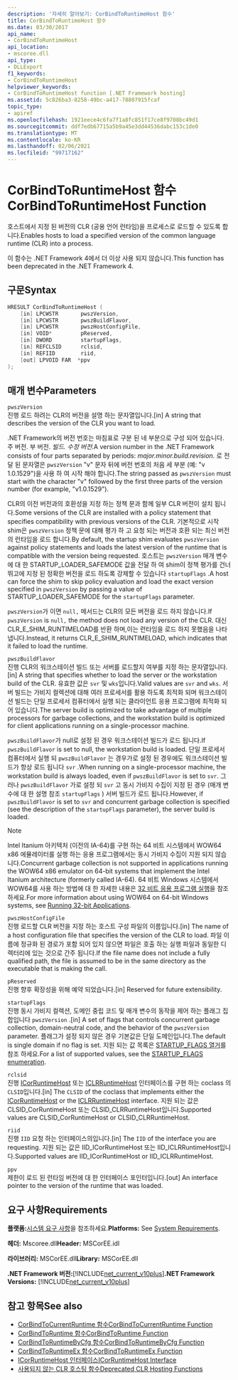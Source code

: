 ```yaml
---
description: '자세히 알아보기: CorBindToRuntimeHost 함수'
title: CorBindToRuntimeHost 함수
ms.date: 03/30/2017
api_name:
- CorBindToRuntimeHost
api_location:
- mscoree.dll
api_type:
- DLLExport
f1_keywords:
- CorBindToRuntimeHost
helpviewer_keywords:
- CorBindToRuntimeHost function [.NET Framework hosting]
ms.assetid: 5c826ba3-8258-49bc-a417-78807915fcaf
topic_type:
- apiref
ms.openlocfilehash: 1921eece4c6fa7f1a8fc851f17ce8f9708bc49d1
ms.sourcegitcommit: ddf7edb67715a5b9a45e3dd44536dabc153c1de0
ms.translationtype: MT
ms.contentlocale: ko-KR
ms.lasthandoff: 02/06/2021
ms.locfileid: "99717162"
---
```

# <a name="corbindtoruntimehost-function"></a><span data-ttu-id="09fa8-103">CorBindToRuntimeHost 함수</span><span class="sxs-lookup"><span data-stu-id="09fa8-103">CorBindToRuntimeHost Function</span></span>

<span data-ttu-id="09fa8-104">호스트에서 지정 된 버전의 CLR (공용 언어 런타임)을 프로세스로 로드할 수 있도록 합니다.</span><span class="sxs-lookup"><span data-stu-id="09fa8-104">Enables hosts to load a specified version of the common language runtime (CLR) into a process.</span></span>  
  
 <span data-ttu-id="09fa8-105">이 함수는 .NET Framework 4에서 더 이상 사용 되지 않습니다.</span><span class="sxs-lookup"><span data-stu-id="09fa8-105">This function has been deprecated in the .NET Framework 4.</span></span>  
  
## <a name="syntax"></a><span data-ttu-id="09fa8-106">구문</span><span class="sxs-lookup"><span data-stu-id="09fa8-106">Syntax</span></span>  
  
```cpp  
HRESULT CorBindToRuntimeHost (  
    [in] LPCWSTR       pwszVersion,
    [in] LPCWSTR       pwszBuildFlavor,
    [in] LPCWSTR       pwszHostConfigFile,
    [in] VOID*         pReserved,
    [in] DWORD         startupFlags,
    [in] REFCLSID      rclsid,
    [in] REFIID        riid,
    [out] LPVOID FAR  *ppv  
);  
```  
  
## <a name="parameters"></a><span data-ttu-id="09fa8-107">매개 변수</span><span class="sxs-lookup"><span data-stu-id="09fa8-107">Parameters</span></span>  

 `pwszVersion`  
 <span data-ttu-id="09fa8-108">진행 로드 하려는 CLR의 버전을 설명 하는 문자열입니다.</span><span class="sxs-lookup"><span data-stu-id="09fa8-108">[in] A string that describes the version of the CLR you want to load.</span></span>  
  
 <span data-ttu-id="09fa8-109">.NET Framework의 버전 번호는 마침표로 구분 된 네 부분으로 구성 되어 있습니다. 주 버전. 부 버전. *빌드. 수정 버전*.</span><span class="sxs-lookup"><span data-stu-id="09fa8-109">A version number in the .NET Framework consists of four parts separated by periods: *major.minor.build.revision*.</span></span> <span data-ttu-id="09fa8-110">로 전달 된 문자열은 `pwszVersion` "v" 문자 뒤에 버전 번호의 처음 세 부분 (예: "v 1.0.1529")을 사용 하 여 시작 해야 합니다.</span><span class="sxs-lookup"><span data-stu-id="09fa8-110">The string passed as `pwszVersion` must start with the character "v" followed by the first three parts of the version number (for example, "v1.0.1529").</span></span>  
  
 <span data-ttu-id="09fa8-111">CLR의 이전 버전과의 호환성을 지정 하는 정책 문과 함께 일부 CLR 버전이 설치 됩니다.</span><span class="sxs-lookup"><span data-stu-id="09fa8-111">Some versions of the CLR are installed with a policy statement that specifies compatibility with previous versions of the CLR.</span></span> <span data-ttu-id="09fa8-112">기본적으로 시작 shim은 `pwszVersion` 정책 문에 대해 평가 하 고 요청 되는 버전과 호환 되는 최신 버전의 런타임을 로드 합니다.</span><span class="sxs-lookup"><span data-stu-id="09fa8-112">By default, the startup shim evaluates `pwszVersion` against policy statements and loads the latest version of the runtime that is compatible with the version being requested.</span></span> <span data-ttu-id="09fa8-113">호스트는 `pwszVersion` 매개 변수에 대 한 STARTUP_LOADER_SAFEMODE 값을 전달 하 여 shim이 정책 평가를 건너뛰고에 지정 된 정확한 버전을 로드 하도록 강제할 수 있습니다 `startupFlags` .</span><span class="sxs-lookup"><span data-stu-id="09fa8-113">A host can force the shim to skip policy evaluation and load the exact version specified in `pwszVersion` by passing a value of STARTUP_LOADER_SAFEMODE for the `startupFlags` parameter.</span></span>  
  
 <span data-ttu-id="09fa8-114">`pwszVersion`가 이면 `null,` 메서드는 CLR의 모든 버전을 로드 하지 않습니다.</span><span class="sxs-lookup"><span data-stu-id="09fa8-114">If `pwszVersion` is `null,` the method does not load any version of the CLR.</span></span> <span data-ttu-id="09fa8-115">대신 CLR_E_SHIM_RUNTIMELOAD를 반환 하며,이는 런타임을 로드 하지 못했음을 나타냅니다.</span><span class="sxs-lookup"><span data-stu-id="09fa8-115">Instead, it returns CLR_E_SHIM_RUNTIMELOAD, which indicates that it failed to load the runtime.</span></span>  
  
 `pwszBuildFlavor`  
 <span data-ttu-id="09fa8-116">진행 CLR의 워크스테이션 빌드 또는 서버를 로드할지 여부를 지정 하는 문자열입니다.</span><span class="sxs-lookup"><span data-stu-id="09fa8-116">[in] A string that specifies whether to load the server or the workstation build of the CLR.</span></span> <span data-ttu-id="09fa8-117">유효한 값은 `svr` 및 `wks`입니다.</span><span class="sxs-lookup"><span data-stu-id="09fa8-117">Valid values are `svr` and `wks`.</span></span> <span data-ttu-id="09fa8-118">서버 빌드는 가비지 컬렉션에 대해 여러 프로세서를 활용 하도록 최적화 되며 워크스테이션 빌드는 단일 프로세서 컴퓨터에서 실행 되는 클라이언트 응용 프로그램에 최적화 되어 있습니다.</span><span class="sxs-lookup"><span data-stu-id="09fa8-118">The server build is optimized to take advantage of multiple processors for garbage collections, and the workstation build is optimized for client applications running on a single-processor machine.</span></span>  
  
 <span data-ttu-id="09fa8-119">`pwszBuildFlavor`가 null로 설정 된 경우 워크스테이션 빌드가 로드 됩니다.</span><span class="sxs-lookup"><span data-stu-id="09fa8-119">If `pwszBuildFlavor` is set to null, the workstation build is loaded.</span></span> <span data-ttu-id="09fa8-120">단일 프로세서 컴퓨터에서 실행 되 `pwszBuildFlavor` 는 경우가로 설정 된 경우에도 워크스테이션 빌드가 항상 로드 됩니다 `svr` .</span><span class="sxs-lookup"><span data-stu-id="09fa8-120">When running on a single-processor machine, the workstation build is always loaded, even if `pwszBuildFlavor` is set to `svr`.</span></span> <span data-ttu-id="09fa8-121">그러나 `pwszBuildFlavor` 가로 설정 되 `svr` 고 동시 가비지 수집이 지정 된 경우 (매개 변수에 대 한 설명 참조 `startupFlags` ) 서버 빌드가 로드 됩니다.</span><span class="sxs-lookup"><span data-stu-id="09fa8-121">However, if `pwszBuildFlavor` is set to `svr` and concurrent garbage collection is specified (see the description of the `startupFlags` parameter), the server build is loaded.</span></span>  
  
> [!NOTE]
> <span data-ttu-id="09fa8-122">Intel Itanium 아키텍처 (이전의 IA-64)를 구현 하는 64 비트 시스템에서 WOW64 x86 에뮬레이터를 실행 하는 응용 프로그램에서는 동시 가비지 수집이 지원 되지 않습니다.</span><span class="sxs-lookup"><span data-stu-id="09fa8-122">Concurrent garbage collection is not supported in applications running the WOW64 x86 emulator on 64-bit systems that implement the Intel Itanium architecture (formerly called IA-64).</span></span> <span data-ttu-id="09fa8-123">64 비트 Windows 시스템에서 WOW64를 사용 하는 방법에 대 한 자세한 내용은 [32 비트 응용 프로그램 실행](/windows/desktop/WinProg64/running-32-bit-applications)을 참조 하세요.</span><span class="sxs-lookup"><span data-stu-id="09fa8-123">For more information about using WOW64 on 64-bit Windows systems, see [Running 32-bit Applications](/windows/desktop/WinProg64/running-32-bit-applications).</span></span>  
  
 `pwszHostConfigFile`  
 <span data-ttu-id="09fa8-124">진행 로드할 CLR 버전을 지정 하는 호스트 구성 파일의 이름입니다.</span><span class="sxs-lookup"><span data-stu-id="09fa8-124">[in] The name of a host configuration file that specifies the version of the CLR to load.</span></span> <span data-ttu-id="09fa8-125">파일 이름에 정규화 된 경로가 포함 되어 있지 않으면 파일은 호출 하는 실행 파일과 동일한 디렉터리에 있는 것으로 간주 됩니다.</span><span class="sxs-lookup"><span data-stu-id="09fa8-125">If the file name does not include a fully qualified path, the file is assumed to be in the same directory as the executable that is making the call.</span></span>  
  
 `pReserved`  
 <span data-ttu-id="09fa8-126">진행 향후 확장성을 위해 예약 되었습니다.</span><span class="sxs-lookup"><span data-stu-id="09fa8-126">[in] Reserved for future extensibility.</span></span>  
  
 `startupFlags`  
 <span data-ttu-id="09fa8-127">진행 동시 가비지 컬렉션, 도메인 중립 코드 및 매개 변수의 동작을 제어 하는 플래그 집합입니다 `pwszVersion` .</span><span class="sxs-lookup"><span data-stu-id="09fa8-127">[in] A set of flags that controls concurrent garbage collection, domain-neutral code, and the behavior of the `pwszVersion` parameter.</span></span> <span data-ttu-id="09fa8-128">플래그가 설정 되지 않은 경우 기본값은 단일 도메인입니다.</span><span class="sxs-lookup"><span data-stu-id="09fa8-128">The default is single domain if no flag is set.</span></span> <span data-ttu-id="09fa8-129">지원 되는 값 목록은 [STARTUP_FLAGS 열거](startup-flags-enumeration.md)를 참조 하세요.</span><span class="sxs-lookup"><span data-stu-id="09fa8-129">For a list of supported values, see the [STARTUP_FLAGS enumeration](startup-flags-enumeration.md).</span></span>  
  
 `rclsid`  
 <span data-ttu-id="09fa8-130">진행 [ICorRuntimeHost](icorruntimehost-interface.md) 또는 [ICLRRuntimeHost](iclrruntimehost-interface.md) 인터페이스를 구현 하는 coclass 의 `CLSID`입니다.</span><span class="sxs-lookup"><span data-stu-id="09fa8-130">[in] The `CLSID` of the coclass that implements either the [ICorRuntimeHost](icorruntimehost-interface.md) or the [ICLRRuntimeHost](iclrruntimehost-interface.md) interface.</span></span> <span data-ttu-id="09fa8-131">지원 되는 값은 CLSID_CorRuntimeHost 또는 CLSID_CLRRuntimeHost입니다.</span><span class="sxs-lookup"><span data-stu-id="09fa8-131">Supported values are CLSID_CorRuntimeHost or CLSID_CLRRuntimeHost.</span></span>  
  
 `riid`  
 <span data-ttu-id="09fa8-132">진행 `IID` 요청 하는 인터페이스의입니다.</span><span class="sxs-lookup"><span data-stu-id="09fa8-132">[in] The `IID` of the interface you are requesting.</span></span> <span data-ttu-id="09fa8-133">지원 되는 값은 IID_ICorRuntimeHost 또는 IID_ICLRRuntimeHost입니다.</span><span class="sxs-lookup"><span data-stu-id="09fa8-133">Supported values are IID_ICorRuntimeHost or IID_ICLRRuntimeHost.</span></span>  
  
 `ppv`  
 <span data-ttu-id="09fa8-134">제한이 로드 된 런타임 버전에 대 한 인터페이스 포인터입니다.</span><span class="sxs-lookup"><span data-stu-id="09fa8-134">[out] An interface pointer to the version of the runtime that was loaded.</span></span>  
  
## <a name="requirements"></a><span data-ttu-id="09fa8-135">요구 사항</span><span class="sxs-lookup"><span data-stu-id="09fa8-135">Requirements</span></span>  

 <span data-ttu-id="09fa8-136">**플랫폼:**[시스템 요구 사항](../../get-started/system-requirements.md)을 참조하세요.</span><span class="sxs-lookup"><span data-stu-id="09fa8-136">**Platforms:** See [System Requirements](../../get-started/system-requirements.md).</span></span>  
  
 <span data-ttu-id="09fa8-137">**헤더:** Mscoree.dll</span><span class="sxs-lookup"><span data-stu-id="09fa8-137">**Header:** MSCorEE.idl</span></span>  
  
 <span data-ttu-id="09fa8-138">**라이브러리:** MSCorEE.dll</span><span class="sxs-lookup"><span data-stu-id="09fa8-138">**Library:** MSCorEE.dll</span></span>  
  
 <span data-ttu-id="09fa8-139">**.NET Framework 버전:**[!INCLUDE[net_current_v10plus](../../../../includes/net-current-v10plus-md.md)]</span><span class="sxs-lookup"><span data-stu-id="09fa8-139">**.NET Framework Versions:** [!INCLUDE[net_current_v10plus](../../../../includes/net-current-v10plus-md.md)]</span></span>  
  
## <a name="see-also"></a><span data-ttu-id="09fa8-140">참고 항목</span><span class="sxs-lookup"><span data-stu-id="09fa8-140">See also</span></span>

- [<span data-ttu-id="09fa8-141">CorBindToCurrentRuntime 함수</span><span class="sxs-lookup"><span data-stu-id="09fa8-141">CorBindToCurrentRuntime Function</span></span>](corbindtocurrentruntime-function.md)
- [<span data-ttu-id="09fa8-142">CorBindToRuntime 함수</span><span class="sxs-lookup"><span data-stu-id="09fa8-142">CorBindToRuntime Function</span></span>](corbindtoruntime-function.md)
- [<span data-ttu-id="09fa8-143">CorBindToRuntimeByCfg 함수</span><span class="sxs-lookup"><span data-stu-id="09fa8-143">CorBindToRuntimeByCfg Function</span></span>](corbindtoruntimebycfg-function.md)
- [<span data-ttu-id="09fa8-144">CorBindToRuntimeEx 함수</span><span class="sxs-lookup"><span data-stu-id="09fa8-144">CorBindToRuntimeEx Function</span></span>](corbindtoruntimeex-function.md)
- [<span data-ttu-id="09fa8-145">ICorRuntimeHost 인터페이스</span><span class="sxs-lookup"><span data-stu-id="09fa8-145">ICorRuntimeHost Interface</span></span>](icorruntimehost-interface.md)
- [<span data-ttu-id="09fa8-146">사용되지 않는 CLR 호스팅 함수</span><span class="sxs-lookup"><span data-stu-id="09fa8-146">Deprecated CLR Hosting Functions</span></span>](deprecated-clr-hosting-functions.md)
